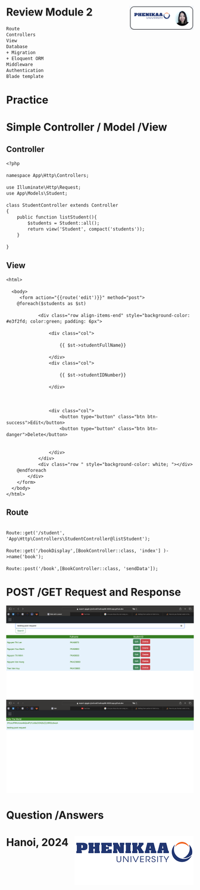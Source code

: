 # Review Module 2 <img src="demo/nglthu.png" align="right">

```
Route
Controllers
View
Database
+ Migration
+ Eloquent ORM
Middleware
Authentication
Blade template
```

# Practice
# Simple Controller / Model /View

## Controller

```
<?php

namespace App\Http\Controllers;

use Illuminate\Http\Request;
use App\Models\Student;

class StudentController extends Controller
{
    public function listStudent(){
        $students = Student::all();
        return view('Student', compact('students'));
    }
   
}
```
## View
```
<html>

  <body>
     <form action="{{route('edit')}}" method="post">
    @foreach($students as $st)
     
            <div class="row align-items-end" style="background-color: #e3f2fd; color:green; padding: 6px">

                <div class="col">

                    {{ $st->studentFullName}}

                </div>
                <div class="col">

                    {{ $st->studentIDNumber}}

                </div>



                <div class="col">
                    <button type="button" class="btn btn-success">Edit</button>
                    <button type="button" class="btn btn-danger">Delete</button>


                </div>
            </div>
            <div class="row " style="background-color: white; "></div>
    @endforeach
        </div>
    </form>
  </body>
</html>
```

## Route

```

Route::get('/student', 'App\Http\Controllers\StudentController@listStudent');

Route::get('/bookDisplay',[BookController::class, 'index'] )->name('book');

Route::post('/book',[BookController::class, 'sendData']);
```
# POST /GET Request and Response

<img src="demo/postRequest1.png">

<img src="demo/postRequest2.png">

# Question /Answers

# Hanoi, 2024 <img src="demo/logo.png" align="right">
